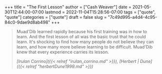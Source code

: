 +++
title = "The First Lesson"
author = ["Cash Weaver"]
date = 2021-05-30T12:44:00-07:00
lastmod = 2022-11-04T15:28:56-07:00
tags = ["quote", "quote"]
categories = ["quote"]
draft = false
slug = "7c49d995-a4d4-4c95-84c0-9dae9d8ab498"
+++

> Muad'Dib learned rapidly because his first training was in how to learn. And the first lesson of all was the basic trust that he could learn. It's shocking to find how many people do not believe they can learn, and how many more believe learning to be difficult. Muad'Dib knew that every experience carries its lesson.
>
> _[Irulan Corrino]({{< relref "irulan_corrino.md" >}}), [Herbert | Dune]({{< relref "herbertDune1999.md" >}})_

